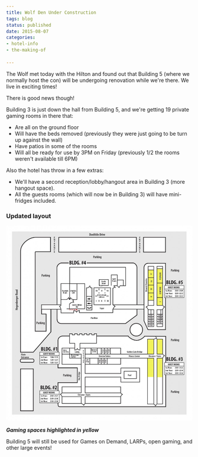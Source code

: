 ```yaml
---
title: Wolf Den Under Construction
tags: blog
status: published
date: 2015-08-07
categories:
- hotel-info
- the-making-of

---
```

The Wolf met today with the Hilton and found out that Building 5 (where we normally host the con) will be undergoing renovation while we're there. We live in exciting times!

There is good news though!

Building 3 is just down the hall from Building 5, and we're getting 19 private gaming rooms in there that:

* Are all on the ground floor
* Will have the beds removed (previously they were just going to be turn up against the wall)
* Have patios in some of the rooms
* Will all be ready for use by 3PM on Friday (previously 1/2 the rooms weren't available till 6PM)

Also the hotel has throw in a few extras:

* We'll have a second reception/lobby/hangout area in Building 3 (more hangout space).
* All the guests rooms (which will now be in Building 3) will have mini-fridges included.

### Updated layout

[![Gaming spaces highlighted in yellow.](/images/Floor-Plan-Hotel-Layout-Updated-981x1024.jpg)](http://www.bigbadcon.com/wp-content/uploads/2015/08/Floor-Plan-Hotel-Layout-Updated.jpg) 

**_Gaming spaces highlighted in yellow_**

Building 5 will still be used for Games on Demand, LARPs, open gaming, and other large events!